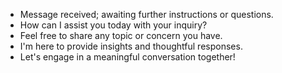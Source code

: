- Message received; awaiting further instructions or questions.  
- How can I assist you today with your inquiry?  
- Feel free to share any topic or concern you have.  
- I'm here to provide insights and thoughtful responses.  
- Let's engage in a meaningful conversation together!